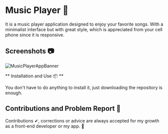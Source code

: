 # Music Player 🎵

  It is a music player application designed to enjoy your favorite songs. With a minimalist interface but with great style, which is appreciated from your cell phone since it is responsive.

## Screenshots 📷

  ![MusicPlayerAppBanner](https://github.com/JsonRodriguez/Music-Player/assets/105531721/9ae309bd-89e8-442c-a2fb-0cff318bb3bb)

** Installation and Use 📦 **

  You don't have to do anything to install it, just downloading the repository is enough.

## Contributions and Problem Report 🤝

  Contributions ✔, corrections or advice are always accepted for my growth as a front-end developer or my app. 💪
